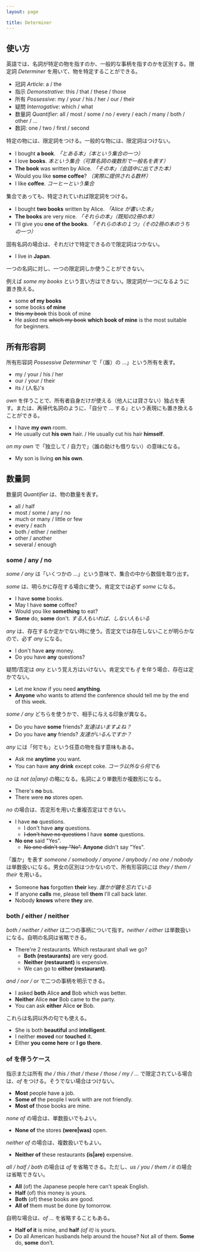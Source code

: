 ```yaml
---
layout: page

title: Determiner
---
```


## 使い方

英語では、名詞が特定の物を指すのか、一般的な事柄を指すのかを区別する。限定詞 _Determiner_ を用いて、物を特定することができる。

* 冠詞 _Article_: a / the
* 指示 _Demonstrative_: this / that / these / those
* 所有 _Possessive_: my / your / his / her / our / their
* 疑問 _Interrogative_: which / what
* 数量詞 _Quantifier_: all / most / some / no / every / each / many / both / other / ...
* 数詞: one / two / first / second

特定の物には、限定詞をつける。一般的な物には、限定詞はつけない。

* I bought __a book__. _「とある本」（本という集合の一つ）_
* I love __books__. _本という集合（可算名詞の複数形で一般名を表す）_
* __The book__ was written by Alice. _「その本」（会話中に出てきた本）_
* Would you like __some coffee__? _（実際に提供される数杯）_
* I like __coffee__. _コーヒーという集合_

集合であっても、特定されていれば限定詞をつける。

* I bought __two books__ written by Alice. _「Alice が書いた本」_
* __The books__ are very nice. _「それらの本」（既知の2冊の本）_
* I'll give you __one of the books__. _「それらの本の１つ」（その2冊の本のうちの一つ）_

固有名詞の場合は、それだけで特定できるので限定詞はつかない。

* I live in __Japan__.

一つの名詞に対し、一つの限定詞しか使うことができない。

例えば _some my books_ という言い方はできない。限定詞が一つになるように置き換える。

* some __of my books__
* some books __of mine__
* <del>this my book</del> this book of mine
* He asked me <del>which my book</del> __which book of mine__ is the most suitable for beginners.

## 所有形容詞

所有形容詞 _Possessive Determiner_ で「（誰）の ...」という所有を表す。

* my / your / his / her
* our / your / their
* its / (人名)'s

_own_ を伴うことで、所有者自身だけが使える（他人には貸さない）独占を表す。または、再帰代名詞のように、「自分で ... する」という表現にも置き換えることができる。

* I have __my own__ room.
* He usually cut __his own__ hair. / He usually cut his hair __himself__.

_on my own_ で「独立して / 自力で」（誰の助けも借りない）の意味になる。

* My son is living __on his own__.

## 数量詞

数量詞 _Quantifier_ は、物の数量を表す。

* all / half
* most / some / any / no
* much or many / little or few
* every / each
* both / either / neither
* other / another
* several / enough

### some / any / no

_some / any_ は「いくつかの ...」という意味で、集合の中から数個を取り出す。

_some_ は、明らかに存在する場合に使う。肯定文では必ず _some_ になる。

* I have __some__ books.
* May I have __some__ coffee?
* Would you like __something__ to eat?
* __Some__ do, __some__ don't. _する人もいれば、しない人もいる_

_any_ は、存在するか定かでない時に使う。否定文では存在しないことが明らかなので、必ず _any_ になる。

* I don't have __any__ money.
* Do you have __any__ questions?

疑問/否定は _any_ という覚え方はいけない。肯定文でも _if_ を伴う場合、存在は定かでない。

* Let me know if you need __anything__.
* __Anyone__ who wants to attend the conference should tell me by the end of this week.

_some / any_ どちらを使うかで、相手に与える印象が異なる。

* Do you have __some__ friends? _友達はいますよね？_
* Do you have __any__ friends? _友達がいるんですか？_

_any_ には「何でも」という任意の物を指す意味もある。

* Ask me __anytime__ you want.
* You can have __any drink__ except coke. _コーラ以外なら何でも_

_no_ は _not (a|any)_ の略になる。名詞により単数形か複数形になる。

* There's __no__ bus.
* There were __no__ stores open.

_no_ の場合は、否定形を用いた重複否定はできない。

* I have __no__ questions.
  * I don't have __any__ questions.
  * <del>I don't have no questions</del> I have __some__ questions.
* __No one__ said "Yes".
  * <del>No one didn't say "No".</del> __Anyone__ didn't say "Yes".

「誰か」を表す _someone / somebody / anyone / anybody / no one / nobody_ は単数扱いになる。男女の区別はつかないので、所有形容詞には _they / them / their_ を用いる。

* Someone __has__ forgotten __their__ key. _誰かが鍵を忘れている_
* If anyone __calls__ me, please tell __them__ I'll call back later.
* Nobody __knows__ where __they__ are.

### both / either / neither

_both / neither / either_ は二つの事柄について指す。_neither / either_ は単数扱いになる。自明の名詞は省略できる。

* There're 2 restaurants. Which restaurant shall we go?
  * __Both (restaurants)__ are very good.
  * __Neither (restaurant)__ is expensive.
  * We can go to __either (restaurant)__.

_and / nor / or_ で二つの事柄を明示できる。

* I asked __both__ Alice __and__ Bob which was better.
* __Neither__ Alice __nor__ Bob came to the party.
* You can ask __either__ Alice __or__ Bob.

これらは名詞以外の句でも使える。

* She is both __beautiful__ and __intelligent__.
* I neither __moved__ nor __touched__ it.
* Either __you come here__ or __I go there__.

### of を伴うケース

指示または所有 _the / this / that / these / those / my / ..._ で限定されている場合は、_of_ をつける。そうでない場合はつけない。

* __Most__ people have a job.
* __Some of__ the people I work with are not friendly.
* __Most of__ those books are mine.

_none of_ の場合は、単数扱いでもよい。

* __None of__ the stores __(were|was)__ open.

_neither of_ の場合は、複数扱いでもよい。

* __Neither of__ these restaurants __(is|are)__ expensive.

_all / half / both_ の場合は _of_ を省略できる。ただし、_us / you / them / it_ の場合は省略できない。

* __All__ (of) the Japanese people here can't speak English.
* __Half__ (of) this money is yours.
* __Both__ (of) these books are good.
* __All of__ them must be done by tomorrow.

自明な場合は、_of ..._ を省略することもある。

* __Half of it__ is mine, and __half__ _(of it)_ is yours.
* Do all American husbands help around the house? Not all of them. __Some__ do, __some__ don’t.

